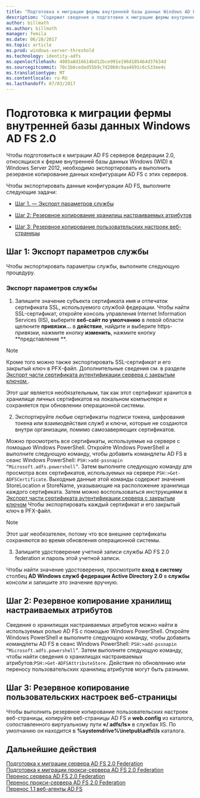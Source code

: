 ```yaml
---
title: "Подготовка к миграции фермы внутренней базы данных Windows AD FS 2.0"
description: "Содержит сведения о подготовке к миграции фермы внутренней базы данных Windows 2.0 сервера AD FS в Windows Server 2012."
author: billmath
ms.author: billmath
manager: femila
ms.date: 06/28/2017
ms.topic: article
ms.prod: windows-server-threshold
ms.technology: identity-adfs
ms.openlocfilehash: 4985a8d16614bd12bce991e196d105464d37634d
ms.sourcegitcommit: 70c1b6cedad55b9c7d2068c9aa4891c6c533ee4c
ms.translationtype: MT
ms.contentlocale: ru-RU
ms.lasthandoff: 07/03/2017
---
```

# <a name="prepare-to-migrate-an-ad-fs-20-wid-farm"></a>Подготовка к миграции фермы внутренней базы данных Windows AD FS 2.0  
 Чтобы подготовиться к миграции AD FS серверов федерации 2.0, относящихся к ферме внутренней базы данных Windows (WID) в Windows Server 2012, необходимо экспортировать и выполнить резервное копирование данных конфигурации AD FS с этих серверов.  
  
 Чтобы экспортировать данные конфигурации AD FS, выполните следующие задачи:  
  
-   [Шаг 1. — Экспорт параметров службы](#step-1-export-service-settings)  
  
-   [Шаг 2: Резервное копирование хранилищ настраиваемых атрибутов](#step-2-back-up-custom-attribute-stores)  
  
-   [Шаг 3: Резервное копирование пользовательских настроек веб-страницы](#step-3-back-up-webpage-customizations)  
  
## <a name="step-1-export-service-settings"></a>Шаг 1: Экспорт параметров службы  
 Чтобы экспортировать параметры службы, выполните следующую процедуру.  
  
### <a name="to-export-service-settings"></a>Экспорт параметров службы  
  
1.  Запишите значение субъекта сертификата имя и отпечаток сертификата SSL, используемого службой федерации. Чтобы найти SSL-сертификат, откройте консоль управления Internet Information Services (IIS), выберите **веб-сайт по умолчанию** в левой области щелкните **привязки...** в **действие**, найдите и выберите https-привязки, нажмите кнопку **изменить**, нажмите кнопку **представление **.  
  
> [!NOTE]
>  Кроме того можно также экспортировать SSL-сертификат и его закрытый ключ в PFX-файл. Дополнительные сведения см. в разделе [Экспорт части сертификата аутентификации сервера с закрытым ключом ](Export-the-Private-Key-Portion-of-a-Server-Authentication-Certificate.md).  
>   
>  Этот шаг является необязательным, так как этот сертификат хранится в хранилище личных сертификатов на локальном компьютере и сохраняется при обновлении операционной системы.  
  
2.  Экспортируйте любые сертификаты подписи токена, шифрования токена или взаимодействия служб и ключи, которые не создаются внутри организации, помимо самозаверяющих сертификатов.  
  
Можно просмотреть все сертификаты, используемые на сервере с помощью Windows PowerShell. Откройте Windows PowerShell и выполните следующую команду, чтобы добавить командлеты AD FS в сеанс Windows PowerShell: `PSH:>add-pssnapin “Microsoft.adfs.powershell”`. Затем выполните следующую команду для просмотра всех сертификатов, используемых на сервере `PSH:>Get-ADFSCertificate`. Выходные данные этой команды содержит значения StoreLocation и StoreName, указывающие на расположение хранилища каждого сертификата.  Затем можно воспользоваться инструкциями в [Экспорт части сертификата аутентификации сервера с закрытым ключом](Export-the-Private-Key-Portion-of-a-Server-Authentication-Certificate.md) Чтобы экспортировать каждый сертификат и его закрытый ключ в PFX-файл.  
  
> [!NOTE]
>  Этот шаг необязателен, потому что все внешние сертификаты сохраняются во время обновления операционной системы.  
  
3.  Запишите удостоверение учетной записи службы AD FS 2.0 federation и пароль этой учетной записи.  
  
Чтобы найти значение удостоверения, просмотрите **вход в систему** столбец **AD Windows служб федерации Active Directory 2.0** в **службы** консоли и запишите это значение вручную.  
  
## <a name="step-2-back-up-custom-attribute-stores"></a>Шаг 2: Резервное копирование хранилищ настраиваемых атрибутов  
 Сведения о хранилищах настраиваемых атрибутов можно найти в используемых ролью AD FS с помощью Windows PowerShell. Откройте Windows PowerShell и выполните следующую команду, чтобы добавить командлеты AD FS в сеанс Windows PowerShell: `PSH:>add-pssnapin “Microsoft.adfs.powershell”`. Затем выполните следующую команду, чтобы найти сведения о хранилищах настраиваемых атрибутов:`PSH:>Get-ADFSAttributeStore`. Действия по обновлению или переносу пользовательских хранилищ атрибутов могут быть разными.  
  
## <a name="step-3-back-up-webpage-customizations"></a>Шаг 3: Резервное копирование пользовательских настроек веб-страницы  
 Чтобы выполнить резервное копирование пользовательских настроек веб-страницы, копируйте веб-страницы AD FS и **web.config** из каталога, сопоставленного виртуальному пути **«/ adfs/ls»** в службах IIS. По умолчанию он находится в **%systemdrive%\inetpub\adfs\ls** каталога.  

## <a name="next-steps"></a>Дальнейшие действия
 [Подготовка к миграции сервера AD FS 2.0 Federation](prepare-to-migrate-ad-fs-fed-server.md)   
 [Подготовка к миграции прокси-сервера AD FS 2.0 Federation](prepare-to-migrate-ad-fs-fed-proxy.md)   
 [Перенос сервера AD FS 2.0 Federation](migrate-the-ad-fs-fed-server.md)   
 [Перенос прокси-сервера AD FS 2.0 Federation](migrate-the-ad-fs-2-fed-server-proxy.md)   
 [Перенос 1.1 веб-агенты AD FS](migrate-the-ad-fs-web-agent.md)